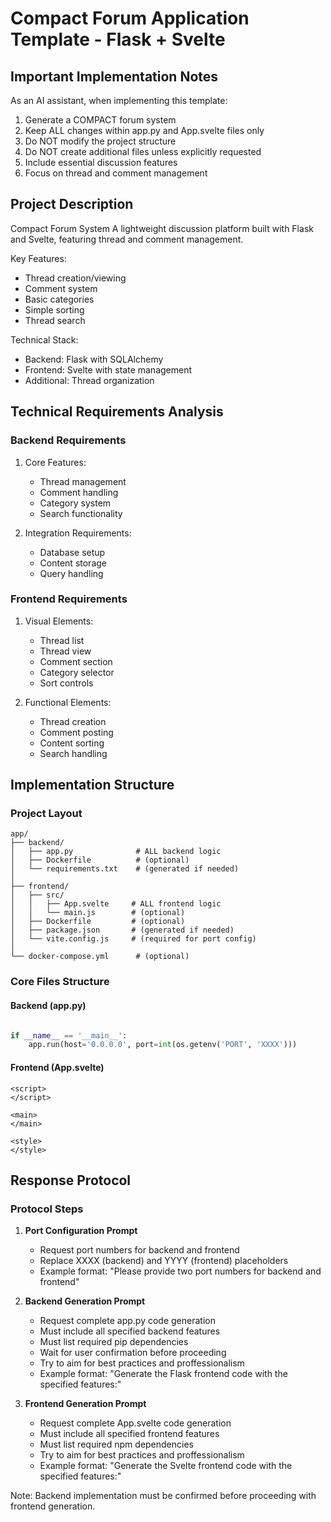 # Compact Forum Application Template - Flask + Svelte

## Important Implementation Notes

As an AI assistant, when implementing this template:
1. Generate a COMPACT forum system
2. Keep ALL changes within app.py and App.svelte files only
3. Do NOT modify the project structure
4. Do NOT create additional files unless explicitly requested
5. Include essential discussion features
6. Focus on thread and comment management

## Project Description

Compact Forum System
A lightweight discussion platform built with Flask and Svelte, featuring thread and comment management.

Key Features:
- Thread creation/viewing
- Comment system
- Basic categories
- Simple sorting
- Thread search

Technical Stack:
- Backend: Flask with SQLAlchemy
- Frontend: Svelte with state management
- Additional: Thread organization

## Technical Requirements Analysis

### Backend Requirements
1. Core Features:
   - Thread management
   - Comment handling
   - Category system
   - Search functionality

2. Integration Requirements:
   - Database setup
   - Content storage
   - Query handling

### Frontend Requirements
1. Visual Elements:
   - Thread list
   - Thread view
   - Comment section
   - Category selector
   - Sort controls

2. Functional Elements:
   - Thread creation
   - Comment posting
   - Content sorting
   - Search handling

## Implementation Structure

### Project Layout
```plaintext
app/
├── backend/
│   ├── app.py              # ALL backend logic
│   ├── Dockerfile          # (optional)
│   └── requirements.txt    # (generated if needed)
│
├── frontend/
│   ├── src/
│   │   ├── App.svelte     # ALL frontend logic
│   │   └── main.js        # (optional)
│   ├── Dockerfile         # (optional)
│   ├── package.json       # (generated if needed)
│   └── vite.config.js     # (required for port config)
│
└── docker-compose.yml      # (optional)
```

### Core Files Structure

#### Backend (app.py)
```python

if __name__ == '__main__':
    app.run(host='0.0.0.0', port=int(os.getenv('PORT', 'XXXX')))
```

#### Frontend (App.svelte)
```svelte
<script>
</script>

<main>
</main>

<style>
</style>
```

## Response Protocol

### Protocol Steps

1. **Port Configuration Prompt**
   - Request port numbers for backend and frontend
   - Replace XXXX (backend) and YYYY (frontend) placeholders
   - Example format: "Please provide two port numbers for backend and frontend"

2. **Backend Generation Prompt**
   - Request complete app.py code generation
   - Must include all specified backend features
   - Must list required pip dependencies
   - Wait for user confirmation before proceeding
   - Try to aim for best practices and proffessionalism
   - Example format: "Generate the Flask frontend code with the specified features:"

3. **Frontend Generation Prompt**
   - Request complete App.svelte code generation
   - Must include all specified frontend features
   - Must list required npm dependencies
   - Try to aim for best practices and proffessionalism
   - Example format: "Generate the Svelte frontend code with the specified features:"

Note: Backend implementation must be confirmed before proceeding with frontend generation.